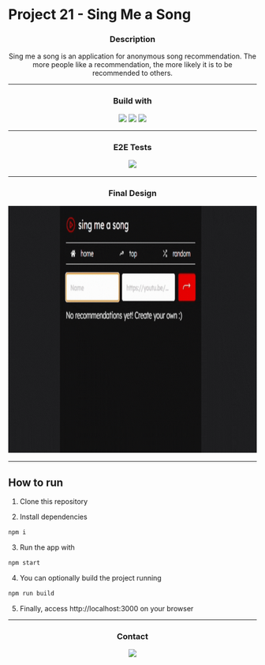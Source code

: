 # Project 21 - Sing Me a Song
<h3 align=center> Description </h3>
<p align=center>
Sing me a song is an application for anonymous song recommendation. The more people like a recommendation, the more likely it is to be recommended to others.
</p>

<hr> 

<h3 align=center> Build with </h3>
<div align=center>
<img src="https://img.shields.io/badge/React-20232A?style=for-the-badge&logo=react&logoColor=61DAFB">
<img  src="https://img.shields.io/badge/styled--components-DB7093?style=for-the-badge&logo=styled-components&logoColor=white">
<img  src="https://img.shields.io/badge/TypeScript-007ACC?style=for-the-badge&logo=typescript&logoColor=white">
</div>

<hr>
<h3 align=center> E2E Tests</h3>
<div align=center>
<img src="https://img.shields.io/badge/Cypress-17202C?style=for-the-badge&logo=cypress&logoColor=white">
</div>
<hr>

<h3 align=center> Final Design </h3>
<div align=center >
<img src="https://github.com/Wanessa-Guedes/projeto21-sing-me-a-song/blob/main/front-end/public/singmeasong.gif" width="800" height="500">
</div>

<hr>

## How to run

1. Clone this repository

2. Install dependencies
```bash
npm i
```

3. Run the app with
```bash
npm start
```

4. You can optionally build the project running
```bash
npm run build
```
5. Finally, access http://localhost:3000 on your browser

<hr>

<h3 align=center> Contact </h3>
<div align=center>
<a href="https://www.linkedin.com/in/eng-wanessa-guedes/" title="LinkedIn Profile"><img src="https://img.shields.io/badge/LinkedIn-0077B5?style=for-the-badge&logo=linkedin&logoColor=white">
</div>

